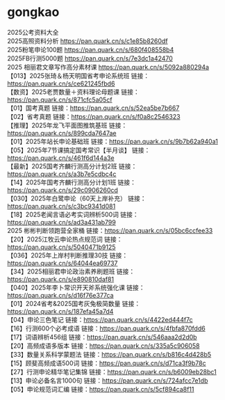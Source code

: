 # gongkao
2025公考资料大全												
2025高照资料分析 https://pan.quark.cn/s/c1e85b8260df												
2025粉笔申论100题  https://pan.quark.cn/s/680f408558b4												
2025FB行测5000题  https://pan.quark.cn/s/7e3dc1a42470												
2025 相丽君文章写作高分素材课  https://pan.quark.cn/s/5092a880294a												
【013】2025张琦＆杨天明国省考申论系统班  链接：https://pan.quark.cn/s/ce621245fbd6												
【数资】2025老贾数量＋资料理论母题课  链接：https://pan.quark.cn/s/871cfc5a05cf												
【01】国考真题  链接：https://pan.quark.cn/s/52ea5be7b667												
【02】省考真题 链接：https://pan.quark.cn/s/f0a8c2546323												
【推理】2025年龙飞平面图推筑基班 链接：https://pan.quark.cn/s/899cda7647ae												
【01】2025年站长申论基础班 链接：https://pan.quark.cn/s/9b7b62a940a1												
【05】2025年7节课搞定国考常识【半月谈】 链接：https://pan.quark.cn/s/461f6d144a3e												
【最新】2025国考齐麟行测高分计划2班  链接：https://pan.quark.cn/s/a3b7e5cdbc4c												
【14】2025年国考齐麟行测高分计划1班  链接：https://pan.quark.cn/s/29c0906260cd												
【030】2025年白鹭申论（60天上岸补充） 链接：https://pan.quark.cn/s/c3bc9341d081												
【18】2025老闻言语必考实词辨析500词  链接：https://pan.quark.cn/s/ad3a431ab799												
2025 彬彬判断领跑营全家桶  链接：https://pan.quark.cn/s/05bc6ccfee33												
【20】2025江牧云申论热点规范词  链接：https://pan.quark.cn/s/5040471b9125												
【036】2025年上岸村判断推理30技  链接：https://pan.quark.cn/s/64044ea69737												
【34】2025相丽君申论政治素养刷题班   链接：https://pan.quark.cn/s/e890810daf81												
【040】2025年李卜常识开天斧系统强化课  链接：https://pan.quark.cn/s/d16f76e377ca												
【01】2024省考&2025国考灰兔极简数量   链接：https://pan.quark.cn/s/187efa45a7d4												
【04】申论三色笔记  链接：https://pan.quark.cn/s/4422ed444f7c												
【16】行测600个必考成语   链接：https://pan.quark.cn/s/4fbfa870fdd6												
【17】词语辨析456组   链接：https://pan.quark.cn/s/546aaa2d2d0b												
【20】高频成语多版本  链接：https://pan.quark.cn/s/335a5c906058												
【33】数量关系科学蒙题法   链接：https://pan.quark.cn/s/b816c4d428b5												
【15】顾斐高频成语500词 链接：https://pan.quark.cn/s/d71ca3f9b78c												
【27】行测申论精华笔记集锦  链接：https://pan.quark.cn/s/b6009eb28bc1												
【13】申论必备名言1000句  链接：https://pan.quark.cn/s/724afcc7e1db												
【05】申论规范词汇编  链接：https://pan.quark.cn/s/5cf894ca8f11													
																									
																									
																									
																									
																									
																									
																									
																									
																									
																									
																									
																									
																									
																									
																									
																									
																									
																									
																									
																									
																									
																									
																									
																									
																									
																									
																									
																									
																									
																									
																									
																									
																									
																									
																									
																									
																									
																									
																									
																									
																									
																									
																									
																									
																									
																									
																									
																									
																									
																									
																									
																									
																									
																									
																									
																									
																									
																									
																									
																									
																									
																									
																									
																									
																									
																									
																									
																									
																									
																									
																									
																									
																									
																									
																									
																									
																									
																									
																									
																									
																									
																									
																									
																									
																									
																									
																									
																									
																									
																									
																									
																									
																									
																									
																									
																									
																									
																									
																									
																									
																									
																									
																									
																									
																									
																									
																									
																									
																									
																									
																									
																									
																									
																									
																									
																									
																									
																									
																									
																									
																									
																									
																									
																									
																									
																									
																									
																									
																									
																									
																									
																									
																									
																									
																									
																									
																									
																									
																									
																									
																									
																									
																									
																									
																									
																									
																									
																									
																									
																									
																									
																									
																									
																									
																									
																									
																									
																									
																									
																									
																									
																									
																									
																									
																									
																									
																									
																									
																									
																									
																									
																									
																									
																									
																									
																									
